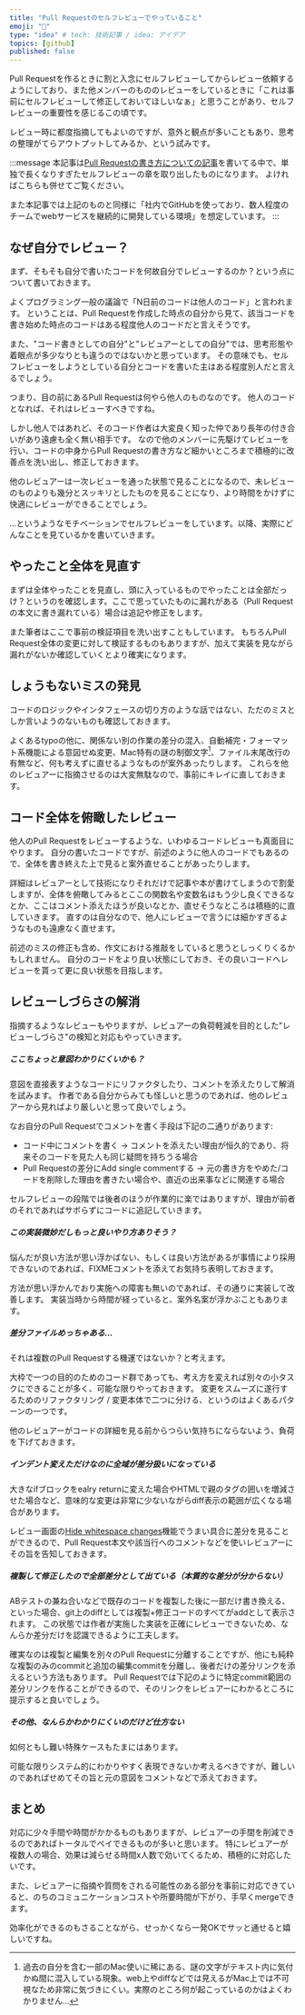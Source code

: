 ```yaml
---
title: "Pull Requestのセルフレビューでやっていること"
emoji: "🔖"
type: "idea" # tech: 技術記事 / idea: アイデア
topics: [github]
published: false
---
```


<!-- TODO: アドカレ挨拶 -->

Pull Requestを作るときに割と入念にセルフレビューしてからレビュー依頼するようにしており、また他メンバーのもののレビューをしているときに「これは事前にセルフレビューして修正しておいてほしいなぁ」と思うことがあり、セルフレビューの重要性を感じるこの頃です。

レビュー時に都度指摘してもよいのですが、意外と観点が多いこともあり、思考の整理がてらアウトプットしてみるか、という試みです。

<!-- TODO: 記事URLを仕込む -->

:::message
本記事は[Pull Requestの書き方についての記事]()を書いてる中で、単独で長くなりすぎたセルフレビューの章を取り出したものになります。
よければこちらも併せてご覧ください。

また本記事では上記のものと同様に「社内でGitHubを使っており、数人程度のチームでwebサービスを継続的に開発している環境」を想定しています。
:::


## なぜ自分でレビュー？
まず、そもそも自分で書いたコードを何故自分でレビューするのか？という点について書いておきます。

よくプログラミング一般の議論で「N日前のコードは他人のコード」と言われます。
ということは、Pull Requestを作成した時点の自分から見て、該当コードを書き始めた時点のコードはある程度他人のコードだと言えそうです。

また、"コード書きとしての自分"と"レビュアーとしての自分"では、思考形態や着眼点が多少なりとも違うのではないかと思っています。
その意味でも、セルフレビューをしようとしている自分とコードを書いた主はある程度別人だと言えるでしょう。

つまり、目の前にあるPull Requestは何やら他人のものなのです。
他人のコードとなれば、それはレビューすべきですね。

しかし他人ではあれど、そのコード作者は大変良く知った仲であり長年の付き合いがあり遠慮も全く無い相手です。
なので他のメンバーに先駆けてレビューを行い、コードの中身からPull Requestの書き方など細かいところまで積極的に改善点を洗い出し、修正しておきます。

他のレビュアーは一次レビューを通った状態で見ることになるので、未レビューのものよりも幾分とスッキリとしたものを見ることになり、より時間をかけずに快適にレビューができることでしょう。

...というようなモチベーションでセルフレビューをしています。以降、実際にどんなことを見ているかを書いていきます。



## やったこと全体を見直す
まずは全体やったことを見直し、頭に入っているものでやったことは全部だっけ？というのを確認します。ここで思っていたものに漏れがある（Pull Requestの本文に書き漏れている）場合は追記や修正をします。

また筆者はここで事前の検証項目を洗い出すこともしています。
もちろんPull Request全体の変更に対して検証するものもありますが、加えて実装を見ながら漏れがないか確認していくとより確実になります。



## しょうもないミスの発見
コードのロジックやインタフェースの切り方のような話ではない、ただのミスとしか言いようのないものも確認しておきます。

よくあるtypoの他に、関係ない別の作業の差分の混入、自動補完・フォーマット系機能による意図せぬ変更、Mac特有の謎の制御文字[^1]、ファイル末尾改行の有無など、何も考えずに直せるようなものが案外あったりします。
これらを他のレビュアーに指摘させるのは大変無駄なので、事前にキレイに直しておきます。

[^1]: 過去の自分を含む一部のMac使いに稀にある、謎の文字がテキスト内に気付かぬ間に混入している現象。web上やdiffなどでは見えるがMac上では不可視なため非常に気づきにくい。実際のところ何が起こっているのかはよくわかりません...



## コード全体を俯瞰したレビュー
他人のPull Requestをレビューするような、いわゆるコードレビューも真面目にやります。
自分の書いたコードですが、前述のように他人のコードでもあるので、全体を書き終えた上で見ると案外直せることがあったりします。

詳細はレビュアーとして技術になりそれだけで記事や本が書けてしまうので割愛しますが、全体を俯瞰してみるとここの関数名や変数名はもう少し良くできるなとか、ここはコメント添えたほうが良いなとか、直せそうなところは積極的に直していきます。
直すのは自分なので、他人にレビューで言うには細かすぎるようなものも遠慮なく直せます。

前述のミスの修正も含め、作文における推敲をしていると思うとしっくりくるかもしれません。
自分のコードをより良い状態にしておき、その良いコードへレビューを貰って更に良い状態を目指します。



## レビューしづらさの解消
指摘するようなレビューもやりますが、レビュアーの負荷軽減を目的とした"レビューしづらさ"の検知と対応もやっていきます。

##### ここちょっと意図わかりにくいかも？
意図を直接表すようなコードにリファクタしたり、コメントを添えたりして解消を試みます。
作者である自分からみても怪しいと思うのであれば、他のレビュアーから見ればより厳しいと思って良いでしょう。

なお自分のPull Requestでコメントを書く手段は下記の二通りがあります:
* コード中にコメントを書く → コメントを添えたい理由が恒久的であり、将来そのコードを見た人も同じ疑問を持ちうる場合
* Pull Requestの差分にAdd single commentする → 元の書き方をやめた/コードを削除した理由を書きたい場合や、直近の出来事などに関連する場合

セルフレビューの段階では後者のほうが作業的に楽ではありますが、理由が前者のそれであればサボらずにコードに追記していきます。

##### この実装微妙だしもっと良いやり方ありそう？
悩んだが良い方法が思い浮かばない、もしくは良い方法があるが事情により採用できないのであれば、FIXMEコメントを添えてお気持ち表明しておきます。

方法が思い浮かんでおり実施への障害も無いのであれば、その通りに実装して改善します。
実装当時から時間が経っていると、案外名案が浮かぶこともあります。

##### 差分ファイルめっちゃある...
それは複数のPull Requestする機運ではないか？と考えます。

大枠で一つの目的のためのコード群であっても、考え方を変えれば別々の小タスクにできることが多く、可能な限りやっておきます。
変更をスムーズに遂行するためのリファクタリング / 変更本体で二つに分ける、というのはよくあるパターンの一つです。

他のレビュアーがコードの詳細を見る前からつらい気持ちにならないよう、負荷を下げておきます。

##### インデント変えただけなのに全域が差分扱いになっている
大きなifブロックをealry returnに変えた場合やHTMLで親のタグの囲いを増減させた場合など、意味的な変更は非常に少ないながらdiff表示の範囲が広くなる場合があります。

レビュー画面の[Hide whitespace changes](https://github.blog/2018-05-01-ignore-white-space-in-code-review/)機能でうまい具合に差分を見ることができるので、Pull Request本文や該当行へのコメントなどを使いレビュアーにその旨を告知しておきます。

##### 複製して修正したので全部差分として出ている（本質的な差分が分からない）
ABテストの兼ね合いなどで既存のコードを複製した後に一部だけ書き換える、といった場合、git上のdiffとしては複製+修正コードのすべてがaddとして表示されます。
この状態では作者が実施した実装を正確にレビューできないため、なんらか差分だけを認識できるように工夫します。

確実なのは複製と編集を別々のPull Requestに分離することですが、他にも純粋な複製のみのcommitと追加の編集commitを分離し、後者だけの差分リンクを添えるという方法もあります。
Pull Requestでは下記のように特定commit範囲の差分リンクを作ることができるので、そのリンクをレビュアーにわかるところに提示すると良いでしょう。

##### その他、なんらかわかりにくいのだけど仕方ない
如何ともし難い特殊ケースもたまにはあります。

可能な限りシステム的にわかりやすく表現できないか考えるべきですが、難しいのであればせめてその旨と元の意図をコメントなどで添えておきます。



## まとめ
対応に少々手間や時間がかかるものもありますが、レビュアーの手間を削減できるのであればトータルでペイできるものが多いと思います。
特にレビュアーが複数人の場合、効果は減らせる時間x人数で効いてくるため、積極的に対応したいです。

また、レビュアーに指摘や質問をされる可能性のある部分を事前に対応できていると、のちのコミュニケーションコストや所要時間が下がり、手早くmergeできます。

効率化ができるのもさることながら、せっかくなら一発OKでサッと通せると嬉しいですね。
